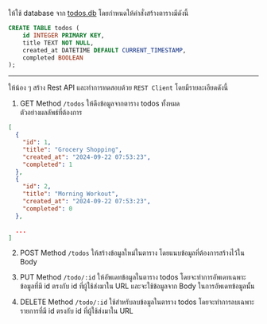 ให้ใช้ database จาก [todos.db](./todos.db) โดยกำหนดให้คำสั่งสร้างตารางมีดังนี้
```SQL
CREATE TABLE todos (
    id INTEGER PRIMARY KEY,
    title TEXT NOT NULL,
    created_at DATETIME DEFAULT CURRENT_TIMESTAMP,
    completed BOOLEAN
);
```
***
ให้น้อง ๆ สร้าง Rest API และทำการทดสอบด้วย `REST Client` โดยมีรายละเอียดดังนี้
1. GET Method `/todos` ให้ดึงข้อมูลจากตาราง todos ทั้งหมด <br> ตัวอย่างผลลัพธ์ที่ต้องการ
```JSON
[
  {
    "id": 1,
    "title": "Grocery Shopping",
    "created_at": "2024-09-22 07:53:23",
    "completed": 1
  },
  {
    "id": 2,
    "title": "Morning Workout",
    "created_at": "2024-09-22 07:53:23",
    "completed": 0
  },

  ...
]
```

2. POST Method `/todos` ให้สร้างข้อมูลใหม่ในตาราง โดยแนบข้อมูลที่ต้องการสร้างไว้ใน Body

3. PUT Method `/todo/:id` ให้อัพเดทข้อมูลในตาราง todos โดยจะทำการอัพเดทเฉพาะข้อมูลที่มี id ตรงกับ id ที่ผู้ใช้ส่งมาใน URL และจะใช้ข้อมูลจาก Body ในการอัพเดทข้อมูลนั้น

4. DELETE Method `/todo/:id` ใช้สำหรับลบข้อมูลในตาราง todos โดยจะทำการลบเฉพาะรายการที่มี id ตรงกับ id ที่ผู้ใช้ส่งมาใน URL
